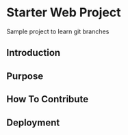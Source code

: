 # Starter Web Project

Sample project to learn git branches

## Introduction

## Purpose

## How To Contribute

## Deployment
